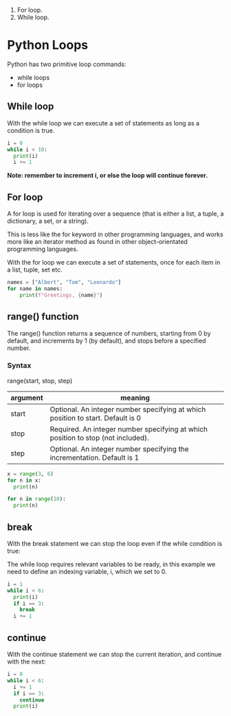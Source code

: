 1. For loop.
1. While loop.

# Python Loops

Python has two primitive loop commands:

* while loops
* for loops


## While loop

With the while loop we can execute a set of statements as long as a condition is true.

```python
i = 0
while i < 10:
  print(i)
  i += 1
```
**Note: remember to increment i, or else the loop will continue forever.**

## For loop

A for loop is used for iterating over a sequence (that is either a list, a tuple, a dictionary, a set, or a string).


This is less like the for keyword in other programming languages, and works more like an iterator method as found in other object-orientated programming languages.


With the for loop we can execute a set of statements, once for each item in a list, tuple, set etc.

```python
names = ["Albert", "Tom", "Leonardo"]
for name in names:
    print(f"Greetings, {name}")
```

## range() function

The range() function returns a sequence of numbers, starting from 0 by default, and increments by 1 (by default), and stops before a specified number.


### Syntax
range(start, stop, step)

| argument| meaning |
| ------------- | ------------- |
| start  | Optional. An integer number specifying at which position to start. Default is 0  |
| stop  | Required. An integer number specifying at which position to stop (not included).  |
| step | Optional. An integer number specifying the incrementation. Default is 1  |


```python
x = range(3, 6)
for n in x:
  print(n)
```

```python
for n in range(10):
  print(n)
```


## break

With the break statement we can stop the loop even if the while condition is true:

The while loop requires relevant variables to be ready, in this example we need to define an indexing variable, i, which we set to 0.

```python
i = 1
while i < 6:
  print(i)
  if i == 3:
    break
  i += 1
```

## continue

With the continue statement we can stop the current iteration, and continue with the next:


```python
i = 0
while i < 6:
  i += 1
  if i == 3:
    continue
  print(i)
```

##


